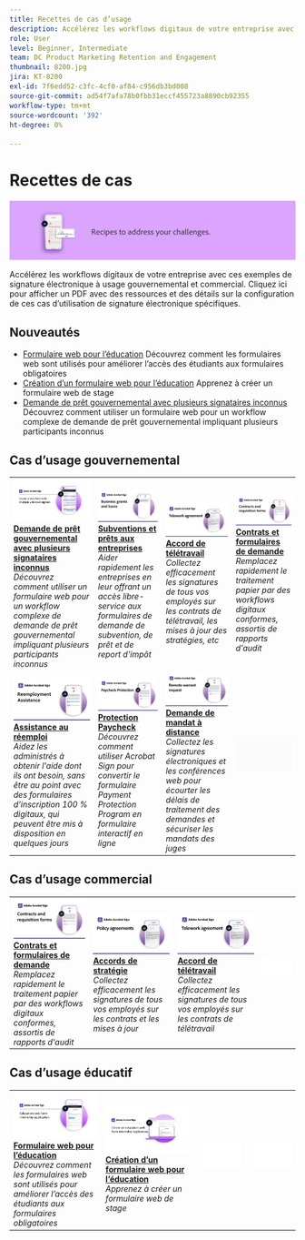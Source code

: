 ```yaml
---
title: Recettes de cas d’usage
description: Accélérez les workflows digitaux de votre entreprise avec ces exemples de signature électronique à usage gouvernemental et commercial
role: User
level: Beginner, Intermediate
team: DC Product Marketing Retention and Engagement
thumbnail: 8200.jpg
jira: KT-8200
exl-id: 7f6edd52-c3fc-4cf0-af84-c956db3bd008
source-git-commit: ad54f7afa78b0fbb31eccf455723a8890cb92355
workflow-type: tm+mt
source-wordcount: '392'
ht-degree: 0%

---
```


# Recettes de cas

![Utiliser la bannière de cas](../assets/Hero-Recipe.png)

Accélérez les workflows digitaux de votre entreprise avec ces exemples de signature électronique à usage gouvernemental et commercial. Cliquez ici pour afficher un PDF avec des ressources et des détails sur la configuration de ces cas d’utilisation de signature électronique spécifiques.

## Nouveautés

* [Formulaire web pour l’éducation](usecase-edu-intern.md)
Découvrez comment les formulaires web sont utilisés pour améliorer l’accès des étudiants aux formulaires obligatoires
* [Création d’un formulaire web pour l’éducation](usecase-edu-intern-create.md)
Apprenez à créer un formulaire web de stage
* [Demande de prêt gouvernemental avec plusieurs signataires inconnus](webform-multiple-signers.md)
Découvrez comment utiliser un formulaire web pour un workflow complexe de demande de prêt gouvernemental impliquant plusieurs participants inconnus

## Cas d’usage gouvernemental

<table style="table-layout:fixed">
<tr>
  <td>
    <a href="webform-multiple-signers.md">
      <img alt="Demande de prêt gouvernemental avec plusieurs signataires inconnus" src="../assets/Web-form-unknown.png" />
    </a>
    <div>
    <a href="webform-multiple-signers.md"><strong>Demande de prêt gouvernemental avec plusieurs signataires inconnus</strong></a>
    </div>
    <em>Découvrez comment utiliser un formulaire web pour un workflow complexe de demande de prêt gouvernemental impliquant plusieurs participants inconnus</em>
    <br>
  </td> 
  <td>
    <a href="usecasegovgrants.md">
      <img alt="Subventions et prêts aux entreprises" src="../assets/UC_Business.png" />
    </a>
    <div>
    <a href="usecasegovgrants.md"><strong>Subventions et prêts aux entreprises</strong></a>
    </div>
    <em>Aider rapidement les entreprises en leur offrant un accès libre-service aux formulaires de demande de subvention, de prêt et de report d'impôt</em>
    <br>
  </td> 
  <td>
    <a href="usecasegovtelework.md">
      <img alt="Accord de télétravail" src="../assets/UC_MegasignR.png" />
    </a>
    <div>
    <a href="usecasegovtelework.md"><strong>Accord de télétravail</strong></a>
    </div>
    <em>Collectez efficacement les signatures de tous vos employés sur les contrats de télétravail, les mises à jour des stratégies, etc</em>
    <br>
  </td>
  <td>
    <a href="usecasegovcontracts.md">
      <img alt="Contrats et formulaires de demande" src="../assets/UC_WorkflowR.png" />
    </a>
    <div>
    <a href="usecasegovcontracts.md"><strong>Contrats et formulaires de demande</strong></a>
    </div>
    <em>Remplacez rapidement le traitement papier par des workflows digitaux conformes, assortis de rapports d'audit</em>
    <br>
  </td>
</tr>
<tr>
 <td>
    <a href="usecasegovreemployment.md">
      <img alt="Assistance au réemploi" src="../assets/UC_WebformsR.png" />
    </a>
    <div>
    <a href="usecasegovreemployment.md"><strong>Assistance au réemploi</strong></a>
    </div>
    <em>Aidez les administrés à obtenir l'aide dont ils ont besoin, sans être au point avec des formulaires d'inscription 100 % digitaux, qui peuvent être mis à disposition en quelques jours</em>
    <br>
  </td>
  <td>
    <a href="usecasegovpaycheck.md">
      <img alt="Protection Paycheck" src="../assets/UC_PaycheckProtectionR.png" />
    </a>
    <div>
    <a href="usecasegovpaycheck.md"><strong>Protection Paycheck</strong></a>
    </div>
    <em>Découvrez comment utiliser Acrobat Sign pour convertir le formulaire Payment Protection Program en formulaire interactif en ligne</em>
    <br>
  </td>
  <td>
    <a href="usecasegovremote.md">
      <img alt="Demande de mandat à distance" src="../assets/UC_Remote_WarrantR.png" />
    </a>
    <div>
    <a href="usecasegovremote.md"><strong>Demande de mandat à distance</strong></a>
    </div>
    <em>Collectez les signatures électroniques et les conférences web pour écourter les délais de traitement des demandes et sécuriser les mandats des juges</em>
    <br>
  </td>
  <td>
    <img alt="Espaceur" src="../assets/Grayspacer.png" />
    <div>
    <br>
  </td>
</tr>
</table>

## Cas d’usage commercial

<table style="table-layout:fixed">
<tr>
  <td>
    <a href="usecasecomcontracts.md">
      <img alt="Contrats et formulaires de demande" src="../assets/UC_WorkflowR.png" />
    </a>
    <div>
    <a href="usecasecomcontracts.md"><strong>Contrats et formulaires de demande</strong></a>
    </div>
    <em>Remplacez rapidement le traitement papier par des workflows digitaux conformes, assortis de rapports d'audit</em>
    <br>
  </td> 
  <td>
    <a href="usecasecompolicy.md">
      <img alt="Accords de stratégie" src="../assets/UC_Policy.png" />
    </a>
    <div>
    <a href="usecasecompolicy.md"><strong>Accords de stratégie</strong></a>
    </div>
    <em>Collectez efficacement les signatures de tous vos employés sur les contrats et les mises à jour</em>
    <br>
  </td>
  <td>
    <a href="usecasecomtelework.md">
      <img alt="Accord de télétravail" src="../assets/UC_MegasignR.png" />
    </a>
    <div>
    <a href="usecasecomtelework.md"><strong>Accord de télétravail</strong></a>
    </div>
    <em>Collectez efficacement les signatures de tous vos employés sur les contrats de télétravail</em>
    <br>
  </td>
  <td>
    <img alt="Espaceur" src="../assets/Whitespacer.png" />
    <div>
    <br>
  </td>
</tr>
</table>

## Cas d’usage éducatif

<table style="table-layout:fixed">
<tr>
  <td>
    <a href="usecase-edu-intern.md">
      <img alt="Formulaire web pour l’éducation" src="../assets/Webform-internship.png" />
    </a>
    <div>
    <a href="usecase-edu-intern.md"><strong>Formulaire web pour l’éducation</strong></a>
    </div>
    <em>Découvrez comment les formulaires web sont utilisés pour améliorer l’accès des étudiants aux formulaires obligatoires</em>
    <br>
  </td> 
  <td>
    <a href="usecase-edu-intern-create.md">
      <img alt="Création d’un formulaire web pour l’éducation" src="../assets/Webform-internship-create.png" />
    </a>
    <div>
    <a href="usecase-edu-intern-create.md"><strong>Création d’un formulaire web pour l’éducation</strong></a>
    </div>
    <em>Apprenez à créer un formulaire web de stage</em>
    <br>
  </td> 
  <td>
    <img alt="Espaceur" src="../assets/Whitespacer.png" />
    <div>
    <br>
  </td>
  <td>
    <img alt="Espaceur" src="../assets/Whitespacer.png" />
    <div>
    <br>
  </td>
</tr>
</table>

